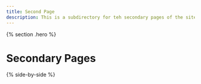```yaml
---
title: Second Page
description: This is a subdirectory for teh secondary pages of the site.
---
```


{% section .hero %}
# Secondary Pages
{% side-by-side %}